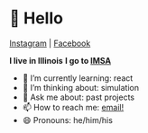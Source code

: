 # 👋 Hello
[Instagram](https://instagram.com/phultquist) | [Facebook](https://facebook.com/patrickhultquis)

**I live in Illinois**
**I go to [IMSA](https://imsa.edu)**

- 🌱 I’m currently learning: react
- 🤔 I’m thinking about: simulation
- 💬 Ask me about: past projects
- 📫 How to reach me: [email!](mailto:patrick.hultquist@icloud.com)
- 😄 Pronouns: he/him/his

<!--
**phultquist/phultquist** is a ✨ _special_ ✨ repository because its `README.md` (this file) appears on your GitHub profile.



Here are some ideas to get you started:

- 🔭 I’m currently working on ...

- 👯 I’m looking to collaborate on ...
- 🤔 I’m looking for help with ...

- ⚡ Fun fact: ...
-->
